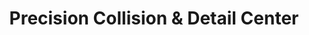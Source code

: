 ---
title: "Precision Collision & Detail Center"
url: /tobyhanna/precision-collision-und-detail-center/
shop: Autowerkstatt
---